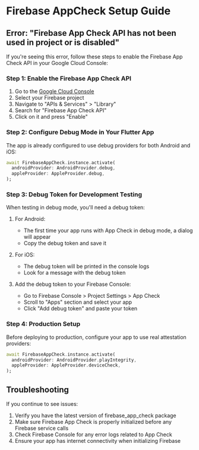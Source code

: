 # Firebase AppCheck Setup Guide

## Error: "Firebase App Check API has not been used in project or is disabled"

If you're seeing this error, follow these steps to enable the Firebase App Check API in your Google Cloud Console:

### Step 1: Enable the Firebase App Check API

1. Go to the [Google Cloud Console](https://console.cloud.google.com/)
2. Select your Firebase project
3. Navigate to "APIs & Services" > "Library"
4. Search for "Firebase App Check API"
5. Click on it and press "Enable"

### Step 2: Configure Debug Mode in Your Flutter App

The app is already configured to use debug providers for both Android and iOS:

```dart
await FirebaseAppCheck.instance.activate(
  androidProvider: AndroidProvider.debug,
  appleProvider: AppleProvider.debug,
);
```

### Step 3: Debug Token for Development Testing

When testing in debug mode, you'll need a debug token:

1. For Android:
   - The first time your app runs with App Check in debug mode, a dialog will appear
   - Copy the debug token and save it

2. For iOS:
   - The debug token will be printed in the console logs
   - Look for a message with the debug token

3. Add the debug token to your Firebase Console:
   - Go to Firebase Console > Project Settings > App Check
   - Scroll to "Apps" section and select your app
   - Click "Add debug token" and paste your token

### Step 4: Production Setup

Before deploying to production, configure your app to use real attestation providers:

```dart
await FirebaseAppCheck.instance.activate(
  androidProvider: AndroidProvider.playIntegrity,
  appleProvider: AppleProvider.deviceCheck,
);
```

## Troubleshooting

If you continue to see issues:
1. Verify you have the latest version of firebase_app_check package
2. Make sure Firebase App Check is properly initialized before any Firebase service calls
3. Check Firebase Console for any error logs related to App Check
4. Ensure your app has internet connectivity when initializing Firebase
